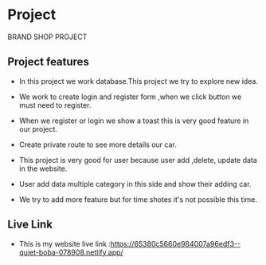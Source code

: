 
# Project
BRAND SHOP PROJECT


## Project features

* In this project we work database.This project we try to explore new idea.

* We work to create login and register form ,when we click button we must need to register.

* When we register or login we show a toast this is very good feature in our project.

* Create private route to see more details our car.

* This project is very good for user because user add ,delete, update data in the website.

* User add data multiple category in this side and show their adding car.

* We try to add more feature but for time shotes it's not possible this time.
## Live Link

* This is my website live link :https://65380c5660e984007a96edf3--quiet-boba-078908.netlify.app/
